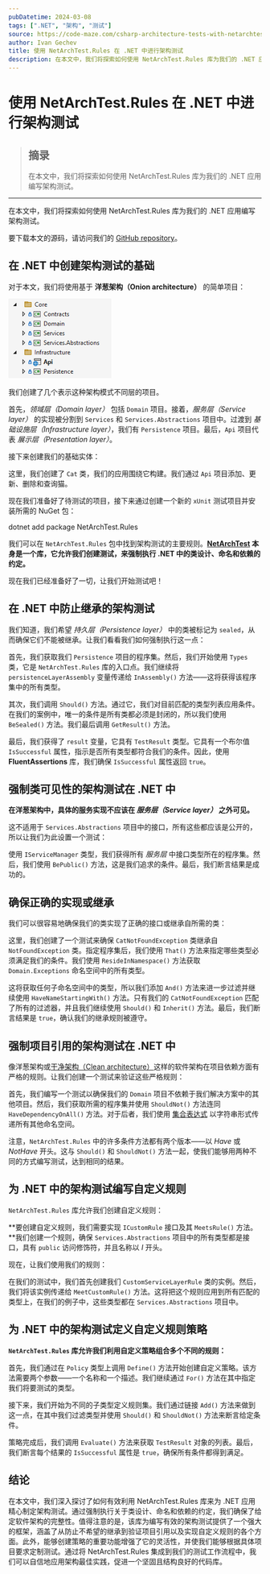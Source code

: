 ```yaml
---
pubDatetime: 2024-03-08
tags: [".NET", "架构", "测试"]
source: https://code-maze.com/csharp-architecture-tests-with-netarchtest-rules/
author: Ivan Gechev
title: 使用 NetArchTest.Rules 在 .NET 中进行架构测试
description: 在本文中，我们将探索如何使用 NetArchTest.Rules 库为我们的 .NET 应用编写架构测试。
---
```


# 使用 NetArchTest.Rules 在 .NET 中进行架构测试

> ## 摘录
>
> 在本文中，我们将探索如何使用 NetArchTest.Rules 库为我们的 .NET 应用编写架构测试。

---

在本文中，我们将探索如何使用 NetArchTest.Rules 库为我们的 .NET 应用编写架构测试。

要下载本文的源码，请访问我们的 [GitHub repository](https://github.com/CodeMazeBlog/CodeMazeGuides/tree/main/dotnet-testing/ArchitectureTestsWithNetArchTest)。

## 在 .NET 中创建架构测试的基础

对于本文，我们将使用基于 **洋葱架构（Onion architecture）** 的简单项目：

[![展示了 .NET 中架构测试的项目结构](../../assets/37/CM-608-ArchitectureTestsWithNetArchTest.png)](https://code-maze.com/wp-content/uploads/2024/03/CM-608-ArchitectureTestsWithNetArchTest.png)

我们创建了几个表示这种架构模式不同层的项目。

首先，_领域层（Domain layer）_ 包括 `Domain` 项目。接着，_服务层（Service layer）_ 的实现被分割到 `Services` 和 `Services.Abstractions` 项目中。过渡到 _基础设施层（Infrastructure layer）_，我们有 `Persistence` 项目。最后，`Api` 项目代表 _展示层（Presentation layer）_。

接下来创建我们的基础实体：

这里，我们创建了 `Cat` 类，我们的应用围绕它构建。我们通过 `Api` 项目添加、更新、删除和查询猫。

现在我们准备好了待测试的项目，接下来通过创建一个新的 `xUnit` 测试项目并安装所需的 NuGet 包：

dotnet add package NetArchTest.Rules

我们可以在 `NetArchTest.Rules` 包中找到架构测试的主要规则。**[NetArchTest](https://github.com/BenMorris/NetArchTest) 本身是一个库，它允许我们创建测试，来强制执行 .NET 中的类设计、命名和依赖的约定。**

现在我们已经准备好了一切，让我们开始测试吧！

## 在 .NET 中防止继承的架构测试

我们知道，我们希望 _持久层（Persistence layer）_ 中的类被标记为 `sealed`，从而确保它们不能被继承。让我们看看我们如何强制执行这一点：

首先，我们获取我们 `Persistence` 项目的程序集。然后，我们开始使用 `Types` 类，它是 `NetArchTest.Rules` 库的入口点。我们继续将 `persistenceLayerAssembly` 变量传递给 `InAssembly()` 方法——这将获得该程序集中的所有类型。

其次，我们调用 `Should()` 方法。通过它，我们对目前匹配的类型列表应用条件。在我们的案例中，唯一的条件是所有类都必须是封闭的，所以我们使用 `BeSealed()` 方法。我们最后调用 `GetResult()` 方法。

最后，我们获得了 `result` 变量，它具有 `TestResult` 类型。它具有一个布尔值 `IsSuccessful` 属性，指示是否所有类型都符合我们的条件。因此，使用 **FluentAssertions** 库，我们确保 `IsSuccessful` 属性返回 `true`。

## 强制类可见性的架构测试在 .NET 中

**在洋葱架构中，具体的服务实现不应该在 _服务层（Service layer）_ 之外可见。**

这不适用于 `Services.Abstractions` 项目中的接口，所有这些都应该是公开的，所以让我们为此设置一个测试：

使用 `IServiceManager` 类型，我们获得所有 _服务层_ 中接口类型所在的程序集。然后，我们使用 `BePublic()` 方法，这是我们追求的条件。最后，我们断言结果是成功的。

## 确保正确的实现或继承

我们可以很容易地确保我们的类实现了正确的接口或继承自所需的类：

这里，我们创建了一个测试来确保 `CatNotFoundException` 类继承自 `NotFoundException` 类。指定程序集后，我们使用 `That()` 方法来指定哪些类型必须满足我们的条件。我们使用 `ResideInNamespace()` 方法获取 `Domain.Exceptions` 命名空间中的所有类型。

这将获取任何子命名空间中的类型，所以我们添加 `And()` 方法来进一步过滤并继续使用 `HaveNameStartingWith()` 方法。只有我们的 `CatNotFoundException` 匹配了所有的过滤器，并且我们继续使用 `Should()` 和 `Inherit()` 方法。最后，我们断言结果是 `true`，确认我们的继承规则被遵守。

## 强制项目引用的架构测试在 .NET 中

像洋葱架构或[干净架构（Clean architecture）](https://code-maze.com/dotnet-clean-architecture/)这样的软件架构在项目依赖方面有严格的规则。让我们创建一个测试来验证这些严格规则：

首先，我们编写一个测试以确保我们的 `Domain` 项目不依赖于我们解决方案中的其他项目。然后，我们获取所需的程序集并使用 `ShouldNot()` 方法连同 `HaveDependencyOnAll()` 方法。对于后者，我们使用 [集合表达式](https://code-maze.com/csharp-simple-initialization-with-collection-expressions-in-net-8/) 以字符串形式传递所有其他命名空间。

注意，`NetArchTest.Rules` 中的许多条件方法都有两个版本——以 _Have_ 或 _NotHave_ 开头。这与 `Should()` 和 `ShouldNot()` 方法一起，使我们能够用两种不同的方式编写测试，达到相同的结果。

## 为 .NET 中的架构测试编写自定义规则

`NetArchTest.Rules` 库允许我们创建自定义规则：

**要创建自定义规则，我们需要实现 `ICustomRule` 接口及其 `MeetsRule()` 方法。**我们创建一个规则，确保 `Services.Abstractions` 项目中的所有类型都是接口，具有 `public` 访问修饰符，并且名称以 _I_ 开头。

现在，让我们使用我们的规则：

在我们的测试中，我们首先创建我们 `CustomServiceLayerRule` 类的实例。然后，我们将该实例传递给 `MeetCustomRule()` 方法。这将把这个规则应用到所有匹配的类型上，在我们的例子中，这些类型都在 `Services.Abstractions` 项目中。

## 为 .NET 中的架构测试定义自定义规则策略

**`NetArchTest.Rules` 库允许我们利用自定义策略组合多个不同的规则：**

首先，我们通过在 `Policy` 类型上调用 `Define()` 方法开始创建自定义策略。该方法需要两个参数——一个名称和一个描述。我们继续通过 `For()` 方法在其中指定我们将要测试的类型。

接下来，我们开始为不同的子类型定义规则集。我们通过链接 `Add()` 方法来做到这一点，在其中我们过滤类型并使用 `Should()` 和 `ShouldNot()` 方法来断言给定条件。

策略完成后，我们调用 `Evaluate()` 方法来获取 `TestResult` 对象的列表。最后，我们断言每个结果的 `IsSuccessful` 属性是 `true`，确保所有条件都得到满足。

## 结论

在本文中，我们深入探讨了如何有效利用 NetArchTest.Rules 库来为 .NET 应用精心制定架构测试。通过强制执行关于类设计、命名和依赖的约定，我们确保了给定软件架构的完整性。值得注意的是，该库为编写有效的架构测试提供了一个强大的框架，涵盖了从防止不希望的继承到验证项目引用以及实现自定义规则的各个方面。此外，能够创建策略的重要功能增强了它的灵活性，并使我们能够根据具体项目要求定制测试。通过将 NetArchTest.Rules 集成到我们的测试工作流程中，我们可以自信地应用架构最佳实践，促进一个坚固且结构良好的代码库。
